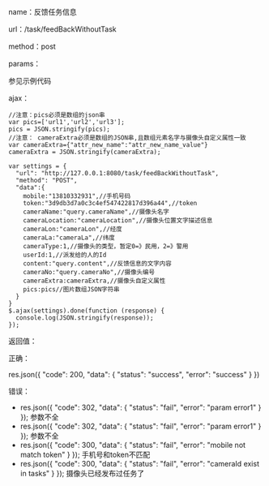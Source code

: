 name：反馈任务信息

url：/task/feedBackWithoutTask

method：post

params：

参见示例代码

ajax：

```
//注意：pics必须是数组的json串
var pics=['url1','url2','url3'];
pics = JSON.stringify(pics);
//注意： cameraExtra必须是数组的JSON串,且数组元素名字与摄像头自定义属性一致
var cameraExtra={"attr_new_name":"attr_new_name_value"}
cameraExtra = JSON.stringify(cameraExtra);

var settings = {
  "url": "http://127.0.0.1:8080/task/feedBackWithoutTask",
  "method": "POST",
  "data":{
    mobile:"13810332931",//手机号码
    token:"3d9db3d7a0c3c4ef547422817d396a44",//token
    cameraName:"query.cameraName",//摄像头名字
    cameraLocation:"cameraLocation",//摄像头位置文字描述信息
    cameraLon:"cameraLon",//经度
    cameraLa:"cameraLa",//纬度
    cameraType:1,//摄像头的类型，暂定0=》民用，2=》警用
    userId:1,//派发给的人的Id
    content:"query.content",//反馈信息的文字内容
    cameraNo:"query.cameraNo",//摄像头编号
    cameraExtra:cameraExtra,//摄像头自定义属性
    pics:pics//图片数组JSON字符串
  }
}
$.ajax(settings).done(function (response) {
  console.log(JSON.stringify(response));
});
```

返回值：

正确：

res.json({ "code": 200, "data": { "status": "success", "error": "success" } })

错误：

* res.json({ "code": 302, "data": { "status": "fail", "error": "param error1" } }); 参数不全
* res.json({ "code": 302, "data": { "status": "fail", "error": "param error1" } }); 参数不全
* res.json({ "code": 300, "data": { "status": "fail", "error": "mobile not match token" } }); 手机号和token不匹配
* res.json({ "code": 300, "data": { "status": "fail", "error": "cameraId exist in tasks" } }); 摄像头已经发布过任务了 